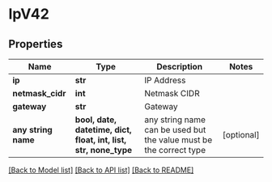 # IpV42


## Properties
Name | Type | Description | Notes
------------ | ------------- | ------------- | -------------
**ip** | **str** | IP Address | 
**netmask_cidr** | **int** | Netmask CIDR | 
**gateway** | **str** | Gateway | 
**any string name** | **bool, date, datetime, dict, float, int, list, str, none_type** | any string name can be used but the value must be the correct type | [optional]

[[Back to Model list]](../README.md#documentation-for-models) [[Back to API list]](../README.md#documentation-for-api-endpoints) [[Back to README]](../README.md)


